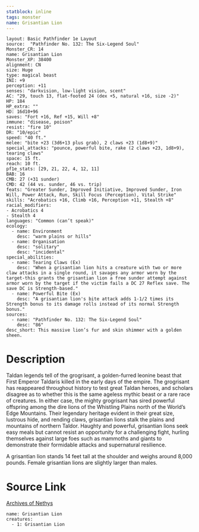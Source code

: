 ```yaml
---
statblock: inline
tags: monster
name: Grisantian Lion
---
```

```statblock
layout: Basic Pathfinder 1e Layout
source:  "Pathfinder No. 132: The Six-Legend Soul"
Monster_CR: 14
name: Grisantian Lion
Monster_XP: 38400
alignment: CN
size: Huge
type: magical beast
INI: +9
perception: +11
senses: "darkvision, low-light vision, scent"
AC: "29, touch 13, flat-footed 24 (dex +5, natural +16, size -2)"
HP: 184
HP_extra: ""
HD: 16d10+96
saves: "Fort +16, Ref +15, Will +8"
immune: "disease, poison"
resist: "fire 10"
DR: "10/epic"
speed: "40 ft."
melee: "bite +23 (3d6+13 plus grab), 2 claws +23 (1d8+9)"
special_attacks: "pounce, powerful bite, rake (2 claws +23, 1d8+9), tearing claws"
space: 15 ft.
reach: 10 ft.
pf1e_stats: [29, 21, 22, 4, 12, 11]
BAB: 16
CMB: 27 (+31 sunder)
CMD: 42 (44 vs. sunder, 46 vs. trip)
feats: "Greater Sunder, Improved Initiative, Improved Sunder, Iron Will, Power Attack, Run, Skill Focus (Perception), Vital Strike"
skills: "Acrobatics +16, Climb +16, Perception +11, Stealth +8"
racial_modifiers:
- Acrobatics 4
- Stealth 4
languages: "Common (can’t speak)"
ecology:
  - name: Environment
    desc: "warm plains or hills"
  - name: Organisation
    desc: "solitary"
    desc: "incidental"
special_abilities:
  - name: Tearing Claws (Ex)
    desc: "When a grisantian lion hits a creature with two or more claw attacks in a single round, it savages any armor worn by the target-this grants the grisantian lion a free sunder attempt against armor worn by the target if the victim fails a DC 27 Reflex save. The save DC is Strength-based."
  - name: Powerful Bite (Ex)
    desc: "A grisantian lion's bite attack adds 1-1/2 times its Strength bonus to its damage rolls instead of its normal Strength bonus."
sources:
  - name: "Pathfinder No. 132: The Six-Legend Soul"
    desc: "86"
desc_short: This massive lion’s fur and skin shimmer with a golden sheen.
```
# Description
Taldan legends tell of the grogrisant, a golden-furred leonine beast that First Emperor Taldaris killed in the early days of the empire. The grogrisant has reappeared throughout history to test great Taldan heroes, and scholars disagree as to whether this is the same ageless mythic beast or a rare race of creatures. In either case, the mighty grogrisant has sired powerful offspring among the dire lions of the Whistling Plains north of the World’s Edge Mountains. Their legendary heritage evident in their great size, lustrous hide, and rending claws, grisantian lions stalk the plains and mountains of northern Taldor. Haughty and powerful, grisantian lions seek easy meals but cannot resist an opportunity for a challenging fight, hurling themselves against large foes such as mammoths and giants to demonstrate their formidable attacks and supernatural resilience.

 A grisantian lion stands 14 feet tall at the shoulder and weighs around 8,000 pounds. Female grisantian lions are slightly larger than males.
# Source Link
[Archives of Nethys](https://aonprd.com/MonsterDisplay.aspx?ItemName=Grisantian%20Lion)
```encounter-table
name: Grisantian Lion
creatures:
  - 1: Grisantian Lion
```
